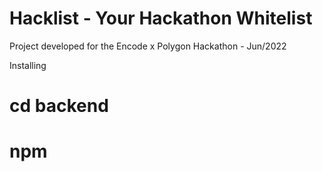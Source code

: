 # Hacklist - Your Hackathon Whitelist

Project developed for the Encode x Polygon Hackathon - Jun/2022

Installing

# cd backend

# npm

